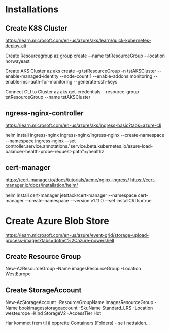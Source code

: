 # Installations 

## Create K8S Cluster
https://learn.microsoft.com/en-us/azure/aks/learn/quick-kubernetes-deploy-cli


Create Resourcegroup
az group create --name tstResourceGroup --location norwayeast

Create AKS Cluster
az aks create -g tstResourceGroup -n tstAKSCluster --enable-managed-identity --node-count 1 --enable-addons monitoring --enable-msi-auth-for-monitoring  --generate-ssh-keys

Connect CLI to Cluster
az aks get-credentials --resource-group tstResourceGroup --name tstAKSCluster

## ngress-nginx-controller
https://learn.microsoft.com/en-us/azure/aks/ingress-basic?tabs=azure-cli

helm install ingress-nginx ingress-nginx/ingress-nginx --create-namespace --namespace ingress-nginx --set controller.service.annotations."service\.beta\.kubernetes\.io/azure-load-balancer-health-probe-request-path"=/healthz

## cert-manager
https://cert-manager.io/docs/tutorials/acme/nginx-ingress/
https://cert-manager.io/docs/installation/helm/

helm install cert-manager jetstack/cert-manager --namespace cert-manager --create-namespace --version v1.11.0 --set installCRDs=true

# Create Azure Blob Store

https://learn.microsoft.com/en-us/azure/event-grid/storage-upload-process-images?tabs=dotnet%2Cazure-powershell

## Create Resource Group
New-AzResourceGroup -Name imagesResourceGroup -Location WestEurope

## Create StorageAccount
New-AzStorageAccount -ResourceGroupName imagesResourceGroup -Name bookimagesstorageaccount -SkuName Standard_LRS -Location westeurope -Kind StorageV2 -AccessTier Hot

Har kommet frem til å opprette Containers (Folders) - se i nettsiden...